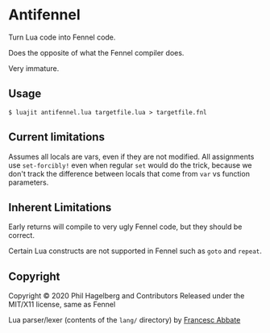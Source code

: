 # Antifennel

Turn Lua code into Fennel code.

Does the opposite of what the Fennel compiler does.

Very immature.

## Usage

    $ luajit antifennel.lua targetfile.lua > targetfile.fnl

## Current limitations

Assumes all locals are vars, even if they are not modified. All
assignments use `set-forcibly!` even when regular `set` would do the
trick, because we don't track the difference between locals that come
from `var` vs function parameters.

## Inherent Limitations

Early returns will compile to very ugly Fennel code, but they should
be correct.

Certain Lua constructs are not supported in Fennel such as `goto` and `repeat`.

## Copyright

Copyright © 2020 Phil Hagelberg and Contributors
Released under the MIT/X11 license, same as Fennel

Lua parser/lexer (contents of the `lang/` directory) 
by [Francesc Abbate](https://github.com/franko/luajit-lang-toolkit)
